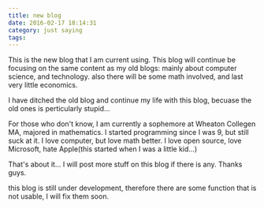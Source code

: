 ```yaml
---
title: new blog
date: 2016-02-17 18:14:31
category: just saying 
tags: 
---
```


This is the new blog that I am current using.
This blog will continue be focusing on the same content as my old blogs:
mainly about computer science, and technology.
also there will be some math involved, and last very little economics.

I have ditched the old blog and continue my life with this blog,
becuase the old ones is perticularly stupid...

For those who don't know,
I am currently a sophemore at Wheaton Collegen MA, majored in mathematics.
I started programming since I was 9, but still suck at it.
I love computer, but love math better.
I love open source, love Microsoft, hate Apple(this started when I was a little kid...)

That's about it... I will post more stuff on this blog if there is any.
Thanks guys.

this blog is still under development,
therefore there are some function that is not usable,
I will fix them soon.
